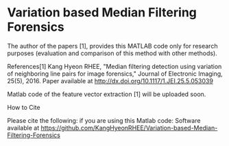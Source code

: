 # Variation based Median Filtering Forensics

The author of the papers [1], provides this MATLAB code only for research purposes (evaluation and comparison of this method with other methods).

References[1] Kang Hyeon RHEE, "Median filtering detection using variation of neighboring line pairs for image forensics," Journal of Electronic Imaging, 25(5), 2016. Paper available at http://dx.doi.org/10.1117/1.JEI.25.5.053039

Matlab code of the feature vector extraction [1] will be uploaded soon.

How to Cite

Please cite the following: if you are using this Matlab code:
Software available at https://github.com/KangHyeonRHEE/Variation-based-Median-Filtering-Forensics
